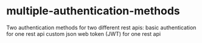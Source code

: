 # multiple-authentication-methods
Two authentication methods for two different rest apis:  basic authentication for one rest api custom json web token (JWT) for one rest api

